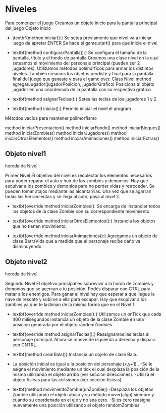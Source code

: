 # Niveles
Para comenzar el juego Creamos un objeto inicio para la pantalla principal del juego
Objeto inicio

*  \textbf{method iniciar():}
Se setea previamente que nivel va a iniciar luego de apretar ENTER
Se hace el game.start() para que inicie el nivel

* textbf{method configurarPantalla():}
Se configura el tamaño de la pantalla, título y el fondo de pantalla
Creamos una clase nivel en la cual seteamos el movimiento del personaje principal (pueden ser 2 jugadores), Utilizamos métodos polimórficos para armar los distintos niveles.
También creamos los objetos perdiste y final para la pantalla final del juego que ganaste y para el game over.
Class Nivel
method agregarJugador(jugadorPosicion, jugadorGrafico)
Posiciona al objeto jugador en una coordenada de la pantalla con su respectivo gráfico

* textbf{method asignarTeclas():}
Setea las teclas de los jugadores 1 y 2.

* textbf{method iniciar():}
Permite iniciar el nivel el program

Métodos vacíos para mantener polimorfismo

method iniciarPresentacion()
method iniciarFondo()
method iniciarBloques()
method iniciarZombies()
method iniciarJugadores()
method iniciarOtrosElementos()
method iniciarAnimaciones()
method iniciarExtras()

## Objeto nivel1
hereda de Nivel

Primer Nivel
El objetivo del nivel es recolectar los elementos necesarios para poder reparar el auto y huir de los zombies y demonios. Hay que esquivar a los zombies y demonios para no perder vidas y retroceder. Se pueden tomar atajos mediante las alcantarillas. Una vez que se agarran todas las herramientas y se llega al auto, pasa al nivel 2. 

* textbf{override method iniciarZombies(): 
Se encarga de instanciar todos los objetos de la clase Zombie con su correspondiente movimiento.

* textbf{override method iniciarOtrosElementos():} 
Instancia los objetos que no tienen movimiento.

* textbf{override method iniciarAnimaciones():} 
Agregamos un objeto de clase BarraVida que a medida que el personaje recibe daño va disminuyendo.

## Objeto nivel2
hereda de Nivel

Segundo Nivel
El objetivo principal es sobrevivir a la horda de zombies y demonios que se acercan a tu posición. Podés disparar con CTRL para matar a los enemigos. Para ganar el nivel hay que esperar a que llegue la nave de rescate y subirse a ella para escapar. Hay que esquivar a los zombies ya que te lastiman de la misma forma que en el Nivel 1. 


* textbf{override method iniciarZombies():} 
Utilizamos un onTick que cada 400 milisegundos instancia un objeto de la clase Zombie en una posición generada por el objeto randomZombies

* textbf{override method asignarTeclas():} 
Reasignamos las teclas al personaje principal. Ahora se mueve de izquierda a derecha y dispara con CNTRL. 

* textbf{method crearBala()}
Instancia un objeto de clase Bala..
- La posición inicial es igual a la posición del personaje (x,y+1) .
-Se le asigna el movimiento mediante un tick el cual desplaza la posición de la misma utilizando el objeto arriba (ver sección direcciones). 
-Utiliza el objeto físicas para las colisiones (ver sección físicas)

* textbf{method movimientoZombie(unZombie)}
-Desplaza los objetos Zombie utilizando el objeto abajo y su método mover(algo) siempre y cuando su coordenada en el eje y no sea cero. 
-Si es cero reasigna nuevamente una posición utilizando el objeto randomZombies 
